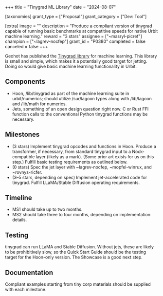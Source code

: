 +++
title = "Tinygrad ML Library"
date = "2024-08-07"

[taxonomies]
grant_type = ["Proposal"]
grant_category = ["Dev: Tool"]

[extra]
image = ""
description = "Produce a compliant version of tinygrad capable of running basic benchmarks at competitive speeds for native Urbit machine learning."
reward = "3 stars"
assignee = ["~masryl-picref"]
champion = ["~lagrev-nocfep"]
grant_id = "P0380"
completed = false
canceled = false
+++

Geohot has published the [Tinygrad library](https://github.com/geohot/tinygrad) for machine learning. This library is small and simple, which makes it a potentially good target for jetting. Doing so would give basic machine learning functionality in Urbit.

## Components

* Hoon, /lib/tinygrad as part of the machine learning suite in urbit/numerics; should utilize /sur/lagoon types along with /lib/lagoon and /lib/math for numerics.
* Jets, something of an open design question right now.  C or Rust FFI function calls to the conventional Python tinygrad functions may be necessary.

## Milestones
* (3 stars) Implement tinygrad opcodes and functions in Hoon.  Produce a transformer, if necessary, from standard tinygrad input to a Nock-compatible layer (likely as a mark).  (Some prior art exists for us on this step.)  Fulfill basic testing requirements as outlined below.
* (0 stars) Spec the jet layer with ~lagrev-nocfep, ~mopfel-winrux, and ~rovnys-ricfer.
* (3–5 stars, depending on spec) Implement jet-accelerated code for tinygrad.  Fulfill LLaMA/Stable Diffusion operating requirements.

## Timeline
* MS1 should take up to two months.
* MS2 should take three to four months, depending on implementation details.

## Testing
tinygrad can run LLaMA and Stable Diffusion.  Without jets, these are likely to be prohibitively slow, so the Quick Start Guide should be the testing target for the Hoon-only version.  The Showcase is a good next step.

## Documentation
Compliant examples starting from tiny corp materials should be supplied with each milestone.
